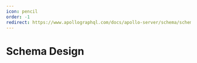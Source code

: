 ```yaml
---
icon: pencil
order: -1
redirect: https://www.apollographql.com/docs/apollo-server/schema/schema#growing-with-a-schema
---
```


# Schema Design